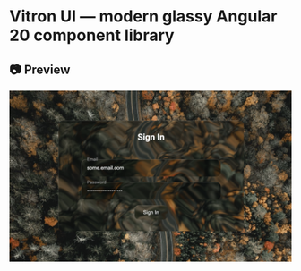 # Vitron UI — modern glassy Angular 20 component library

## 📷 Preview

![Vitron UI preview](./demo/example_01.png)
